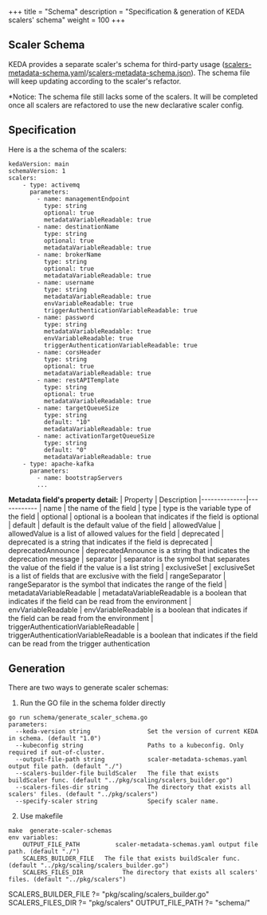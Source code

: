 +++
title = "Schema"
description = "Specification & generation of KEDA scalers' schema"
weight = 100
+++

## Scaler Schema

KEDA provides a separate scaler's schema for third-party usage ([scalers-metadata-schema.yaml](https://github.com/kedacore/keda/blob/main/schema/generated/scalers-metadata-schema.yaml)/[scalers-metadata-schema.json](https://github.com/kedacore/keda/blob/main/schema/generated/scalers-metadata-schema.json)). The schema file will keep updating according to the scaler's refactor.

*Notice: The schema file still lacks some of the scalers. It will be completed once all scalers are refactored to use the new declarative scaler config.

## Specification

Here is a the schema of the scalers:

```
kedaVersion: main 
schemaVersion: 1
scalers:
    - type: activemq
      parameters:
        - name: managementEndpoint
          type: string
          optional: true
          metadataVariableReadable: true
        - name: destinationName
          type: string
          optional: true
          metadataVariableReadable: true
        - name: brokerName
          type: string
          optional: true
          metadataVariableReadable: true
        - name: username
          type: string
          metadataVariableReadable: true
          envVariableReadable: true
          triggerAuthenticationVariableReadable: true
        - name: password
          type: string
          metadataVariableReadable: true
          envVariableReadable: true
          triggerAuthenticationVariableReadable: true
        - name: corsHeader
          type: string
          optional: true
          metadataVariableReadable: true
        - name: restAPITemplate
          type: string
          optional: true
          metadataVariableReadable: true
        - name: targetQueueSize
          type: string
          default: "10"
          metadataVariableReadable: true
        - name: activationTargetQueueSize
          type: string
          default: "0"
          metadataVariableReadable: true
    - type: apache-kafka
      parameters:
        - name: bootstrapServers
        ...

```

**Metadata field's property detail:**
| Property  | Description 
|--------------|------------
| name         | the name of the field
| type         | type is the variable type of the field
| optional     | optional is a boolean that indicates if the field is optional
| default      | default is the default value of the field 
| allowedValue | allowedValue is a list of allowed values for the field
| deprecated   | deprecated is a string that indicates if the field is deprecated
| deprecatedAnnounce | deprecatedAnnounce is a string that indicates the deprecation message
| separator | separator is the symbol that separates the value of the field if the value is a list string
| exclusiveSet | exclusiveSet is a list of fields that are exclusive with the field
| rangeSeparator | rangeSeparator is the symbol that indicates the range of the field
| metadataVariableReadable | metadataVariableReadable is a boolean that indicates if the field can be read from the environment
| envVariableReadable | envVariableReadable is a boolean that indicates if the field can be read from the environment
| triggerAuthenticationVariableReadable | triggerAuthenticationVariableReadable is a boolean that indicates if the field can be read from the trigger authentication

## Generation

There are two ways to generate scaler schemas:

1. Run the GO file in the schema folder directly
```
go run schema/generate_scaler_schema.go
parameters:
  --keda-version string                Set the version of current KEDA in schema. (default "1.0")
  --kubeconfig string                  Paths to a kubeconfig. Only required if out-of-cluster.
  --output-file-path string            scaler-metadata-schemas.yaml output file path. (default "./")
  --scalers-builder-file buildScaler   The file that exists buildScaler func. (default "../pkg/scaling/scalers_builder.go")
  --scalers-files-dir string           The directory that exists all scalers' files. (default "../pkg/scalers")
  --specify-scaler string              Specify scaler name.
```

2. Use makefile
```
make  generate-scaler-schemas
env variables:
    OUTPUT_FILE_PATH          scaler-metadata-schemas.yaml output file path. (default "./")
    SCALERS_BUILDER_FILE   The file that exists buildScaler func. (default "../pkg/scaling/scalers_builder.go")
    SCALERS_FILES_DIR           The directory that exists all scalers' files. (default "../pkg/scalers")
```

 SCALERS_BUILDER_FILE ?= "pkg/scaling/scalers_builder.go" 
 SCALERS_FILES_DIR ?= "pkg/scalers" 
 OUTPUT_FILE_PATH ?= "schema/"
